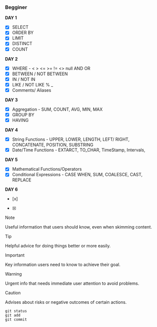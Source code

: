 ### Begginer

**DAY 1**
-   [x] SELECT
-   [x] ORDER BY
-   [x] LIMIT
-   [x] DISTINCT
-   [x] COUNT

**DAY 2**
-   [x] WHERE - < > <= >= != <> null AND OR
-   [x] BETWEEN / NOT BETWEEN
-   [x] IN / NOT IN
-   [x] LIKE / NOT LIKE % _
-   [x] Comments/ Aliases

**DAY 3**
-   [x] Aggregation - SUM, COUNT, AVG, MIN, MAX
-   [x] GROUP BY 
-   [x] HAVING

**DAY 4**
-   [x] String Functions - UPPER, LOWER, LENGTH, LEFT/ RIGHT, CONCATENATE, POSITION, SUBSTRING
-   [x] Date/Time Functions - EXTARCT, TO_CHAR, TimeStamp, Intervals, 

**DAY 5**
-   [x] Mathematical Functions/Operators
-   [x] Conditional Expressions - CASE WHEN, SUM, COALESCE, CAST, REPLACE

**DAY 6**
-   [x] 
-   [x] 

> [!NOTE]
> Useful information that users should know, even when skimming content.

> [!TIP]
> Helpful advice for doing things better or more easily.

> [!IMPORTANT]
> Key information users need to know to achieve their goal.

> [!WARNING]
> Urgent info that needs immediate user attention to avoid problems.

> [!CAUTION]
> Advises about risks or negative outcomes of certain actions.
>
```
git status
git add
git commit
```
